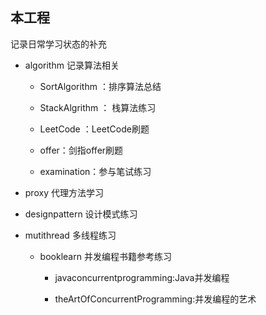 ## 本工程

记录日常学习状态的补充

 - algorithm 记录算法相关 
 
    - SortAlgorithm ：排序算法总结
    
    - StackAlgrithm ： 栈算法练习
     
    - LeetCode ：LeetCode刷题
    
    - offer：剑指offer刷题
    
    - examination：参与笔试练习

 - proxy 代理方法学习
 
 - designpattern 设计模式练习
 
 - mutithread 多线程练习
 
    - booklearn 并发编程书籍参考练习
        
        - javaconcurrentprogramming:Java并发编程
        
        - theArtOfConcurrentProgramming:并发编程的艺术